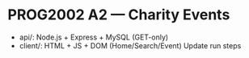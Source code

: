 ﻿# PROG2002 A2 — Charity Events

- api/: Node.js + Express + MySQL (GET-only)
- client/: HTML + JS + DOM (Home/Search/Event)
Update run steps
